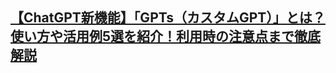## [【ChatGPT新機能】「GPTs（カスタムGPT）」とは？使い方や活用例5選を紹介！利用時の注意点まで徹底解説](https://hitobo.io/blog/chatbot-chatgpt_gpts/)
